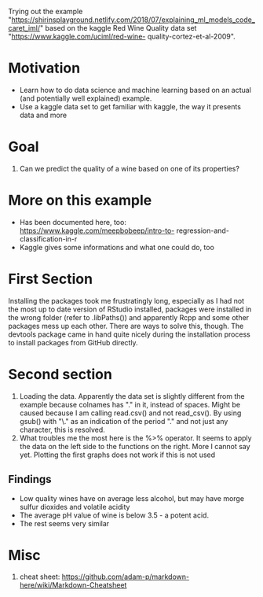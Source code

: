 Trying out the example 
"https://shirinsplayground.netlify.com/2018/07/explaining_ml_models_code_caret_iml/" 
based on the kaggle Red Wine Quality data set "https://www.kaggle.com/uciml/red-wine-
quality-cortez-et-al-2009".

# Motivation
- Learn how to do data science and machine learning based on an actual (and 
potentially well explained) example.
- Use a kaggle data set to get familiar with kaggle, the way it presents data and more

# Goal
1. Can we predict the quality of a wine based on one of its properties?

# More on this example
- Has been documented here, too: https://www.kaggle.com/meepbobeep/intro-to-
regression-and-classification-in-r
- Kaggle gives some informations and what one could do, too

# First Section
Installing the packages took me frustratingly long, especially as I had not the most 
up to date version of RStudio installed, packages were installed in the wrong folder 
(refer to .libPaths()) and apparently Rcpp and some other packages mess up each other. 
There are ways to solve this, though. The devtools package came in hand quite nicely 
during the installation process to install packages from GitHub directly.

# Second section
1. Loading the data. Apparently the data set is slightly different from the example 
because colnames has "." in it, instead of spaces. Might be caused because I am 
calling read.csv() and not read_csv(). By using gsub() with "\\." as an indication of 
the period "." and not just any character, this is resolved.
2. What troubles me the most here is the %>% operator. It seems to apply the data on 
the left side to the functions on the right. More I cannot say yet. Plotting the first 
graphs does not work if this is not used

## Findings
- Low quality wines have on average less alcohol, but may have morge sulfur dioxides 
and volatile acidity
- The average pH value of wine is below 3.5 - a potent acid.
- The rest seems very similar

# Misc
1.  cheat sheet: https://github.com/adam-p/markdown-here/wiki/Markdown-Cheatsheet